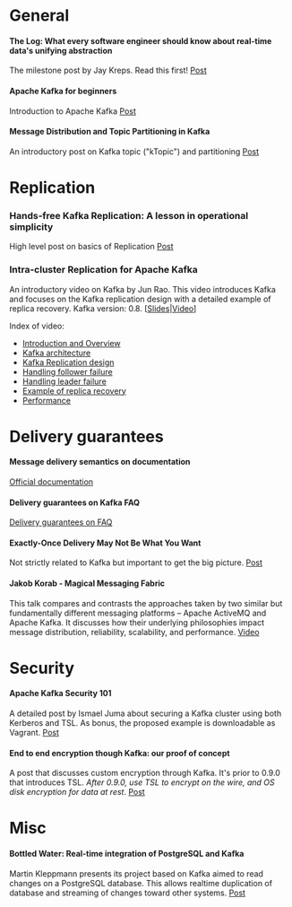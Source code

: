 # General

#### The Log: What every software engineer should know about real-time data's unifying abstraction
The milestone post by Jay Kreps. Read this first! [Post](https://engineering.linkedin.com/distributed-systems/log-what-every-software-engineer-should-know-about-real-time-datas-unifying)

#### Apache Kafka for beginners
Introduction to Apache Kafka [Post](http://blog.cloudera.com/blog/2014/09/apache-kafka-for-beginners/)

#### Message Distribution and Topic Partitioning in Kafka
An introductory post on Kafka topic ("kTopic") and partitioning
[Post](http://www.jakubkorab.net/2015/12/message-distribution-and-topic-partitioning-in-kafka.html)

# Replication

### Hands-free Kafka Replication: A lesson in operational simplicity
High level post on basics of Replication
[Post](http://www.confluent.io/blog/hands-free-kafka-replication-a-lesson-in-operational-simplicity/)

### Intra-cluster Replication for Apache Kafka
An introductory video on Kafka by Jun Rao. This video introduces Kafka and focuses on the Kafka replication design with a detailed example of replica recovery. Kafka version: 0.8. [[Slides](http://www.slideshare.net/junrao/kafka-replication-apachecon2013)|[Video](https://youtu.be/XcvHmqmh16g)]

Index of video:
* [Introduction and Overview](https://youtu.be/XcvHmqmh16g)
* [Kafka architecture](https://youtu.be/XcvHmqmh16g?t=10m50s)
* [Kafka Replication design](https://youtu.be/XcvHmqmh16g?t=18m50s)
* [Handling follower failure](https://youtu.be/XcvHmqmh16g?t=32m20s)
* [Handling leader failure](https://youtu.be/XcvHmqmh16g?t=33m45s)
* [Example of replica recovery](https://youtu.be/XcvHmqmh16g?t=36m30s)
* [Performance](https://youtu.be/XcvHmqmh16g?t=40m29s)





# Delivery guarantees

####  Message delivery semantics on documentation
[Official documentation](http://kafka.apache.org/documentation.html#semantics)

#### Delivery guarantees on Kafka FAQ
[Delivery guarantees on FAQ](https://cwiki.apache.org/confluence/display/KAFKA/FAQ#FAQ-HowdoIgetexactly-oncemessagingfromKafka?)

#### Exactly-Once Delivery May Not Be What You Want
Not strictly related to Kafka but important to get the big picture. [Post](http://brooker.co.za/blog/2014/11/15/exactly-once.html)

#### Jakob Korab - Magical Messaging Fabric
This talk compares and contrasts the approaches taken by two similar but fundamentally different messaging platforms – Apache ActiveMQ and Apache Kafka. It discusses how their underlying philosophies impact message distribution, reliability, scalability, and performance.
[Video](https://www.youtube.com/watch?v=-31XLjlt3wc)


# Security

#### Apache Kafka Security 101
A detailed post by Ismael Juma about securing a Kafka cluster using both Kerberos and TSL. As bonus, the proposed example is downloadable as Vagrant.
[Post](http://www.confluent.io/blog/apache-kafka-security-authorization-authentication-encryption)


#### End to end encryption though Kafka: our proof of concept
A post that discusses custom encryption through Kafka. It's prior to 0.9.0 that introduces TSL. _After 0.9.0, use TSL to encrypt on the wire, and OS disk encryption for data at rest_.
[Post](http://www.symantec.com/connect/blogs/end-end-encryption-though-kafka-our-proof-concept)

# Misc
#### Bottled Water: Real-time integration of PostgreSQL and Kafka
Martin Kleppmann presents its project based on Kafka aimed to read changes on a PostgreSQL database. This allows realtime duplication of database and streaming of changes toward other systems.
[Post](http://www.confluent.io/blog/bottled-water-real-time-integration-of-postgresql-and-kafka/)
